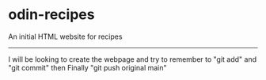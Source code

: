 # odin-recipes

An initial HTML website for recipes

---

I will be looking to create the webpage and try to remember to "git add" and "git commit" then Finally "git push original main"

